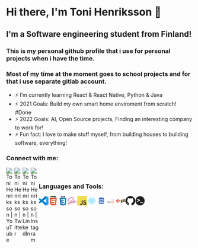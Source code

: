 # Hi there, I'm Toni Henriksson 👋


## I'm a Software engineering student from Finland!

### This is my personal github profile that i use for personal projects when i have the time. 
### Most of my time at the moment goes to school projects and for that i use separate gitlab account.

- ⚡ I’m currently learning  React & React Native, Python & Java  
- ⚡ 2021 Goals: Build my own smart home enviroment from scratch! #Done
- ⚡ 2022 Goals: AI, Open Source projects, Finding an interesting company to work for!  
- ⚡ Fun fact: I love to make stuff myself, from building houses to building software, everything!  

### Connect with me:

[<img align="left" alt="ToniHenriksson | YouTube" width="22px" src="https://cdn.jsdelivr.net/npm/simple-icons@v3/icons/youtube.svg" />][youtube]
[<img align="left" alt="ToniHenriksson | Twitter" width="22px" src="https://cdn.jsdelivr.net/npm/simple-icons@v3/icons/twitter.svg" />][twitter]
[<img align="left" alt="ToniHenriksson | LinkedIn" width="22px" src="https://cdn.jsdelivr.net/npm/simple-icons@v3/icons/linkedin.svg" />][linkedin]
[<img align="left" alt="ToniHenriksson | Instagram" width="22px" src="https://cdn.jsdelivr.net/npm/simple-icons@v3/icons/instagram.svg" />][instagram]

<br />

### Languages and Tools:

<img align="left" alt="Visual Studio Code" width="26px" src="https://raw.githubusercontent.com/github/explore/80688e429a7d4ef2fca1e82350fe8e3517d3494d/topics/visual-studio-code/visual-studio-code.png" />
<img align="left" alt="HTML5" width="26px" src="https://raw.githubusercontent.com/github/explore/80688e429a7d4ef2fca1e82350fe8e3517d3494d/topics/html/html.png" />
<img align="left" alt="CSS3" width="26px" src="https://raw.githubusercontent.com/github/explore/80688e429a7d4ef2fca1e82350fe8e3517d3494d/topics/css/css.png" />
<img align="left" alt="Sass" width="26px" src="https://raw.githubusercontent.com/github/explore/80688e429a7d4ef2fca1e82350fe8e3517d3494d/topics/sass/sass.png" />
<img align="left" alt="JavaScript" width="26px" src="https://raw.githubusercontent.com/github/explore/80688e429a7d4ef2fca1e82350fe8e3517d3494d/topics/javascript/javascript.png" />
<img align="left" alt="React" width="26px" src="https://raw.githubusercontent.com/github/explore/80688e429a7d4ef2fca1e82350fe8e3517d3494d/topics/react/react.png" />
<img align="left" alt="SQL" width="26px" src="https://raw.githubusercontent.com/github/explore/80688e429a7d4ef2fca1e82350fe8e3517d3494d/topics/sql/sql.png" />
<img align="left" alt="MySQL" width="26px" src="https://raw.githubusercontent.com/github/explore/80688e429a7d4ef2fca1e82350fe8e3517d3494d/topics/mysql/mysql.png" />
<img align="left" alt="Git" width="26px" src="https://raw.githubusercontent.com/github/explore/80688e429a7d4ef2fca1e82350fe8e3517d3494d/topics/git/git.png" />
<img align="left" alt="GitHub" width="26px" src="https://raw.githubusercontent.com/github/explore/78df643247d429f6cc873026c0622819ad797942/topics/github/github.png" />
<img align="left" alt="Terminal" width="26px" src="https://raw.githubusercontent.com/github/explore/80688e429a7d4ef2fca1e82350fe8e3517d3494d/topics/terminal/terminal.png" />
<br />
<br />


[twitter]: https://twitter.com/Tonbaaaaa
[youtube]: https://www.youtube.com/channel/UCfkRKUtU4nXwniGXXb1CTUg
[instagram]: https://www.instagram.com/tonbbba/
[linkedin]: https://www.linkedin.com/in/toni-henriksson-103491133/

